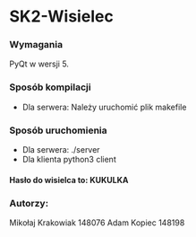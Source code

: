 # SK2-Wisielec

### Wymagania
PyQt w wersji 5.

### Sposób kompilacji
- Dla serwera: Należy uruchomić plik makefile

### Sposób uruchomienia
- Dla serwera: ./server <PORT>
- Dla klienta python3 client <ADRES> <PORT>

#### Hasło do wisielca to: KUKULKA

### Autorzy:
Mikołaj Krakowiak 148076
Adam Kopiec 148198

